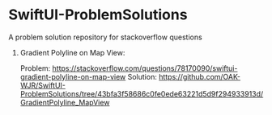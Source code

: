 # SwiftUI-ProblemSolutions
A problem solution repository for stackoverflow questions

1. Gradient Polyline on Map View:

   Problem: https://stackoverflow.com/questions/78170090/swiftui-gradient-polyline-on-map-view
   Solution: https://github.com/OAK-WJR/SwiftUI-ProblemSolutions/tree/43bfa3f58686c0fe0ede63221d5d9f294933913d/GradientPolyline_MapView
